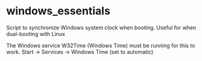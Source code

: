# windows_essentials

Script to synchronize Windows system clock when booting.  Useful for when dual-booting with Linux

The Windows service W32Time (Windows Time) must be running for this to work. Start -> Services -> Windows Time (set to automatic)